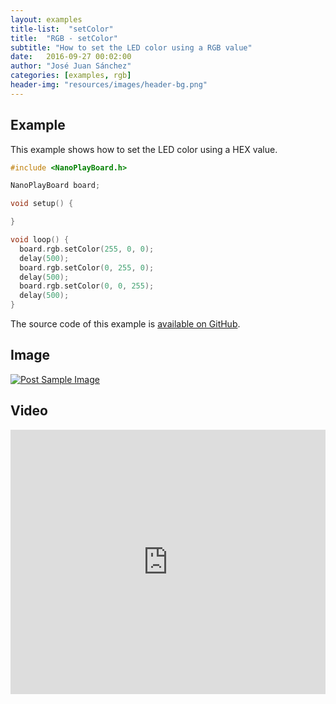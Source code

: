 ```yaml
---
layout: examples
title-list:  "setColor"
title:  "RGB - setColor"
subtitle: "How to set the LED color using a RGB value"
date:   2016-09-27 00:02:00
author: "José Juan Sánchez"
categories: [examples, rgb]
header-img: "resources/images/header-bg.png"
---
```


## Example
This example shows how to set the LED color using a HEX value.

```c++
#include <NanoPlayBoard.h>

NanoPlayBoard board;

void setup() {

}

void loop() {
  board.rgb.setColor(255, 0, 0);  
  delay(500);
  board.rgb.setColor(0, 255, 0);
  delay(500);
  board.rgb.setColor(0, 0, 255);  
  delay(500);
}
```

The source code of this example is [available on GitHub][1].

## Image
<a href="#">
    <img class="img-responsive" src="{{ site.baseurl }}/resources/images/bluetooth_beach.jpg" alt="Post Sample Image">
</a>

## Video
<iframe width="100%" height="423" src="https://www.youtube.com/embed/NiuZJAB38TI" frameborder="0" allowfullscreen></iframe>

[1]: https://github.com/josejuansanchez/NanoPlayBoard-Arduino-Library/tree/master/examples